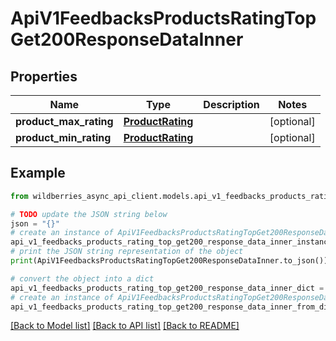 # ApiV1FeedbacksProductsRatingTopGet200ResponseDataInner


## Properties

Name | Type | Description | Notes
------------ | ------------- | ------------- | -------------
**product_max_rating** | [**ProductRating**](ProductRating.md) |  | [optional] 
**product_min_rating** | [**ProductRating**](ProductRating.md) |  | [optional] 

## Example

```python
from wildberries_async_api_client.models.api_v1_feedbacks_products_rating_top_get200_response_data_inner import ApiV1FeedbacksProductsRatingTopGet200ResponseDataInner

# TODO update the JSON string below
json = "{}"
# create an instance of ApiV1FeedbacksProductsRatingTopGet200ResponseDataInner from a JSON string
api_v1_feedbacks_products_rating_top_get200_response_data_inner_instance = ApiV1FeedbacksProductsRatingTopGet200ResponseDataInner.from_json(json)
# print the JSON string representation of the object
print(ApiV1FeedbacksProductsRatingTopGet200ResponseDataInner.to_json())

# convert the object into a dict
api_v1_feedbacks_products_rating_top_get200_response_data_inner_dict = api_v1_feedbacks_products_rating_top_get200_response_data_inner_instance.to_dict()
# create an instance of ApiV1FeedbacksProductsRatingTopGet200ResponseDataInner from a dict
api_v1_feedbacks_products_rating_top_get200_response_data_inner_from_dict = ApiV1FeedbacksProductsRatingTopGet200ResponseDataInner.from_dict(api_v1_feedbacks_products_rating_top_get200_response_data_inner_dict)
```
[[Back to Model list]](../README.md#documentation-for-models) [[Back to API list]](../README.md#documentation-for-api-endpoints) [[Back to README]](../README.md)


